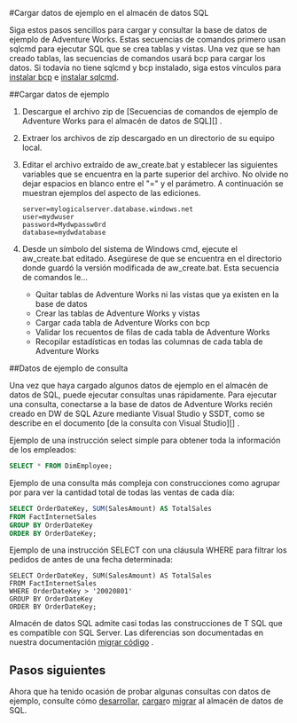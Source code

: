 <properties
   pageTitle="Cargar datos de ejemplo en el almacén de datos SQL | Microsoft Azure"
   description="Cargar datos de ejemplo en el almacén de datos SQL"
   services="sql-data-warehouse"
   documentationCenter="NA"
   authors="lodipalm"
   manager="barbkess"
   editor=""/>

<tags
   ms.service="sql-data-warehouse"
   ms.devlang="NA"
   ms.topic="article"
   ms.tgt_pltfrm="NA"
   ms.workload="data-services"
   ms.date="08/16/2016"
   ms.author="lodipalm;barbkess;sonyama"/>

#<a name="load-sample-data-into-sql-data-warehouse"></a>Cargar datos de ejemplo en el almacén de datos SQL

Siga estos pasos sencillos para cargar y consultar la base de datos de ejemplo de Adventure Works. Estas secuencias de comandos primero usan sqlcmd para ejecutar SQL que se crea tablas y vistas. Una vez que se han creado tablas, las secuencias de comandos usará bcp para cargar los datos.  Si todavía no tiene sqlcmd y bcp instalado, siga estos vínculos para [instalar bcp][] e [instalar sqlcmd][].

##<a name="load-sample-data"></a>Cargar datos de ejemplo

1. Descargue el archivo zip de [Secuencias de comandos de ejemplo de Adventure Works para el almacén de datos de SQL][] .

2. Extraer los archivos de zip descargado en un directorio de su equipo local.

3. Editar el archivo extraído de aw_create.bat y establecer las siguientes variables que se encuentra en la parte superior del archivo.  No olvide no dejar espacios en blanco entre el "=" y el parámetro.  A continuación se muestran ejemplos del aspecto de las ediciones.

    ```
    server=mylogicalserver.database.windows.net
    user=mydwuser
    password=Mydwpassw0rd
    database=mydwdatabase
    ```

4. Desde un símbolo del sistema de Windows cmd, ejecute el aw_create.bat editado.  Asegúrese de que se encuentra en el directorio donde guardó la versión modificada de aw_create.bat.
Esta secuencia de comandos le...
    * Quitar tablas de Adventure Works ni las vistas que ya existen en la base de datos
    * Crear las tablas de Adventure Works y vistas
    * Cargar cada tabla de Adventure Works con bcp
    * Validar los recuentos de filas de cada tabla de Adventure Works
    * Recopilar estadísticas en todas las columnas de cada tabla de Adventure Works


##<a name="query-sample-data"></a>Datos de ejemplo de consulta

Una vez que haya cargado algunos datos de ejemplo en el almacén de datos de SQL, puede ejecutar consultas unas rápidamente.  Para ejecutar una consulta, conectarse a la base de datos de Adventure Works recién creado en DW de SQL Azure mediante Visual Studio y SSDT, como se describe en el documento [de la consulta con Visual Studio][] .

Ejemplo de una instrucción select simple para obtener toda la información de los empleados:

```sql
SELECT * FROM DimEmployee;
```

Ejemplo de una consulta más compleja con construcciones como agrupar por para ver la cantidad total de todas las ventas de cada día:

```sql
SELECT OrderDateKey, SUM(SalesAmount) AS TotalSales
FROM FactInternetSales
GROUP BY OrderDateKey
ORDER BY OrderDateKey;
```

Ejemplo de una instrucción SELECT con una cláusula WHERE para filtrar los pedidos de antes de una fecha determinada:

```
SELECT OrderDateKey, SUM(SalesAmount) AS TotalSales
FROM FactInternetSales
WHERE OrderDateKey > '20020801'
GROUP BY OrderDateKey
ORDER BY OrderDateKey;
```

Almacén de datos SQL admite casi todas las construcciones de T SQL que es compatible con SQL Server.  Las diferencias son documentadas en nuestra documentación [migrar código][] .

## <a name="next-steps"></a>Pasos siguientes
Ahora que ha tenido ocasión de probar algunas consultas con datos de ejemplo, consulte cómo [desarrollar][], [cargar][]o [migrar][] al almacén de datos de SQL.

<!--Image references-->

<!--Article references-->
[migrar]: sql-data-warehouse-overview-migrate.md
[desarrollar]: sql-data-warehouse-overview-develop.md
[cargar]: sql-data-warehouse-overview-load.md
[consulta con Visual Studio]: sql-data-warehouse-query-visual-studio.md
[migrar código]: sql-data-warehouse-migrate-code.md
[instalar bcp]: sql-data-warehouse-load-with-bcp.md
[instalar sqlcmd]: sql-data-warehouse-get-started-connect-sqlcmd.md

<!--Other Web references-->
[Las secuencias de comandos de ejemplo de Adventure Works para el almacén de datos SQL]: https://migrhoststorage.blob.core.windows.net/sqldwsample/AdventureWorksSQLDW2012.zip
